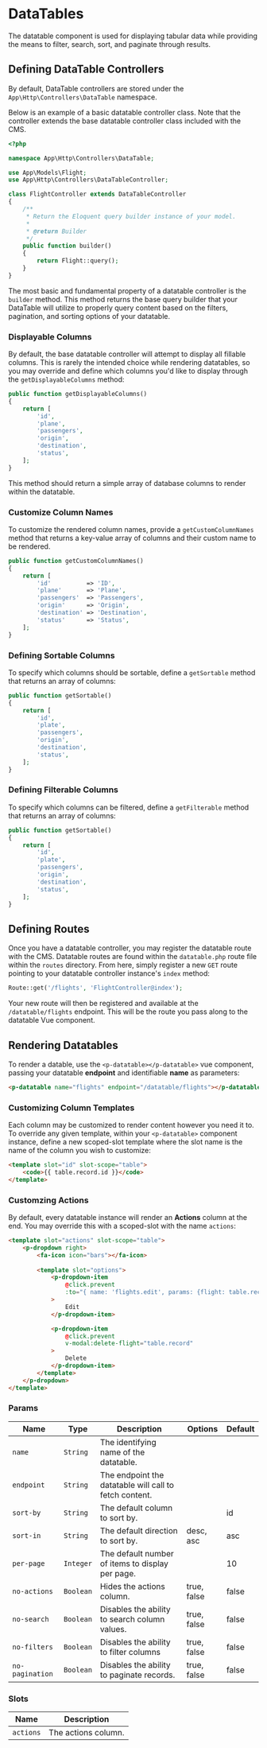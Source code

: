 # DataTables
The datatable component is used for displaying tabular data while providing the means to filter, search, sort, and paginate through results.

## Defining DataTable Controllers
By default, DataTable controllers are stored under the `App\Http\Controllers\DataTable` namespace.

Below is an example of a basic datatable controller class. Note that the controller extends the base datatable controller class included with the CMS.

```php
<?php

namespace App\Http\Controllers\DataTable;

use App\Models\Flight;
use App\Http\Controllers\DataTableController;

class FlightController extends DataTableController
{
    /**
     * Return the Eloquent query builder instance of your model.
     * 
     * @return Builder
     */
    public function builder()
    {
        return Flight::query();
    }
}
```

The most basic and fundamental property of a datatable controller is the `builder` method. This method returns the base query builder that your DataTable will utilize to properly query content based on the filters, pagination, and sorting options of your datatable.

### Displayable Columns
By default, the base datatable controller will attempt to display all fillable columns. This is rarely the intended choice while rendering datatables, so you may override and define which columns you'd like to display through the `getDisplayableColumns` method:

```php
public function getDisplayableColumns()
{
    return [
        'id',
        'plane',
        'passengers',
        'origin',
        'destination',
        'status',
    ];
}
```

This method should return a simple array of database columns to render within the datatable.

### Customize Column Names
To customize the rendered column names, provide a `getCustomColumnNames` method that returns a key-value array of columns and their custom name to be rendered.

```php
public function getCustomColumnNames()
{
    return [
        'id'          => 'ID',
        'plane'       => 'Plane',
        'passengers'  => 'Passengers',
        'origin'      => 'Origin',
        'destination' => 'Destination',
        'status'      => 'Status',
    ];
}
```

### Defining Sortable Columns
To specify which columns should be sortable, define a `getSortable` method that returns an array of columns:

```php
public function getSortable()
{
    return [
        'id',
        'plate',
        'passengers',
        'origin',
        'destination',
        'status',
    ];
}
```

### Defining Filterable Columns
To specify which columns can be filtered, define a `getFilterable` method that returns an array of columns:

```php
public function getSortable()
{
    return [
        'id',
        'plate',
        'passengers',
        'origin',
        'destination',
        'status',
    ];
}
```

## Defining Routes
Once you have a datatable controller, you may register the datatable route with the CMS. Datatable routes are found within the `datatable.php` route file within the `routes` directory. From here, simply register a new `GET` route pointing to your datatable controller instance's `index` method:

```php
Route::get('/flights', 'FlightController@index');
```

Your new route will then be registered and available at the `/datatable/flights` endpoint. This will be the route you pass along to the datatable Vue component.

## Rendering Datatables
To render a datable, use the `<p-datatable></p-datatable>` vue component, passing your datatable **endpoint** and identifiable **name** as parameters:

```html
<p-datatable name="flights" endpoint="/datatable/flights"></p-datatable>
```

### Customizing Column Templates
Each column may be customized to render content however you need it to. To override any given template, within your `<p-datatable>` component instance, define a new scoped-slot template where the slot name is the name of the column you wish to customize:

```html
<template slot="id" slot-scope="table">
    <code>{{ table.record.id }}</code>
</template>
```

### Customzing Actions
By default, every datatable instance will render an **Actions** column at the end. You may override this with a scoped-slot with the name `actions`:

```html
<template slot="actions" slot-scope="table">
    <p-dropdown right>
        <fa-icon icon="bars"></fa-icon>
        
        <template slot="options">
            <p-dropdown-item
                @click.prevent
                :to="{ name: 'flights.edit', params: {flight: table.record.id} }"
            >
                Edit
            </p-dropdown-item>

            <p-dropdown-item
                @click.prevent
                v-modal:delete-flight="table.record"
            >
                Delete
            </p-dropdown-item>
        </template>
    </p-dropdown>
</template>
```

### Params
| Name | Type | Description | Options | Default |
|------|------|-------------|---------|---------|
| `name` | `String` | The identifying name of the datatable. | | |
| `endpoint` | `String` | The endpoint the datatable will call to fetch content. | | |
| `sort-by` | `String` | The default column to sort by. | | id |
| `sort-in` | `String` | The default direction to sort by. | desc, asc | asc |
| `per-page` | `Integer` | The default number of items to display per page. | | 10 |
| `no-actions` | `Boolean` | Hides the actions column. | true, false | false |
| `no-search` | `Boolean` | Disables the ability to search column values. | true, false | false |
| `no-filters` | `Boolean` | Disables the ability to filter columns | true, false | false |
| `no-pagination` | `Boolean` | Disables the ability to paginate records. | true, false | false |

### Slots
| Name | Description |
|------|-------------|
| `actions` | The actions column. |
